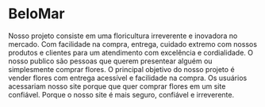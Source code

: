 # BeloMar
Nosso projeto consiste em uma floricultura irreverente e inovadora no mercado. Com facilidade na compra, entrega, cuidado extremo com nossos produtos e clientes para um atendimento com excelência e cordialidade.
O nosso publico são pessoas que querem presentear alguém ou simplesmente comprar flores.
O principal objetivo do nosso projeto é vender flores com entrega acessível e facilidade na compra.
Os usuários acessariam nosso site porque que quer comprar flores em um site confiável.
Porque o nosso site é mais seguro, confiável e irreverente.
